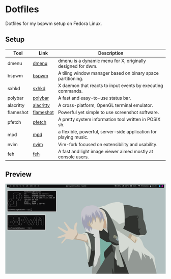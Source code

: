 # Dotfiles
Dotfiles for my bspwm setup on Fedora Linux.

## Setup

| Tool    | Link    | Description    |
|---------------- | --------------- | --------------- |
| dmenu    | [dmenu](https://tools.suckless.org/dmenu/)    | dmenu is a dynamic menu for X, originally designed for dwm.    |
| bspwm    | [bspwm](https://github.com/baskerville/bspwm)    | A tiling window manager based on binary space partitioning.     |
| sxhkd   | [sxhkd](https://github.com/baskerville/sxhkd)  | X daemon that reacts to input events by executing commands.   |
| polybar   | [polybar](https://github.com/polybar/polybar)   | A fast and easy-to-use status bar.    |
| alacritty   | [alacritty](https://github.com/alacritty/alacritty)    | A cross-platform, OpenGL terminal emulator.    |
| flameshot   | [flameshot](https://github.com/flameshot-org/flameshot)   | Powerful yet simple to use screenshot software.      |
| pfetch    | [pfetch](https://github.com/dylanaraps/pfetch)   | A pretty system information tool written in POSIX sh.   |
| mpd    | [mpd](https://www.musicpd.org/)   | a flexible, powerful, server-side application for playing music.   |
| nvim    | [nvim](https://github.com/neovim/neovim)   | Vim-fork focused on extensibility and usability.   |
| feh    | [feh](https://feh.finalrewind.org/)   | A fast and light image viewer aimed mostly at console users.   |

## Preview
![ginpreview.png](https://github.com/mafezoli/dotfiles/blob/main/previews/ginpreview.png)
